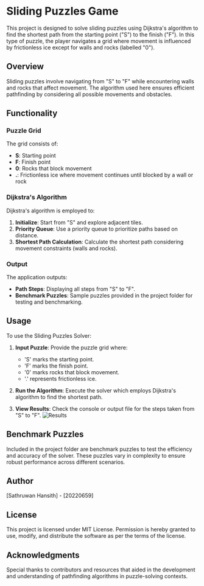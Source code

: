 # Sliding Puzzles Game

This project is designed to solve sliding puzzles using Dijkstra's algorithm to find the shortest path from the starting point ("S") to the finish ("F"). In this type of puzzle, the player navigates a grid where movement is influenced by frictionless ice except for walls and rocks (labelled "0").

## Overview

Sliding puzzles involve navigating from "S" to "F" while encountering walls and rocks that affect movement. The algorithm used here ensures efficient pathfinding by considering all possible movements and obstacles.

## Functionality

### Puzzle Grid

The grid consists of:
- **S**: Starting point
- **F**: Finish point
- **0**: Rocks that block movement
- **.**: Frictionless ice where movement continues until blocked by a wall or rock

### Dijkstra's Algorithm

Dijkstra's algorithm is employed to:
1. **Initialize**: Start from "S" and explore adjacent tiles.
2. **Priority Queue**: Use a priority queue to prioritize paths based on distance.
3. **Shortest Path Calculation**: Calculate the shortest path considering movement constraints (walls and rocks).

### Output

The application outputs:
- **Path Steps**: Displaying all steps from "S" to "F".
- **Benchmark Puzzles**: Sample puzzles provided in the project folder for testing and benchmarking.

## Usage

To use the Sliding Puzzles Solver:
1. **Input Puzzle**: Provide the puzzle grid where:
   - 'S' marks the starting point.
   - 'F' marks the finish point.
   - '0' marks rocks that block movement.
   - '.' represents frictionless ice.
   
2. **Run the Algorithm**: Execute the solver which employs Dijkstra's algorithm to find the shortest path.
   
3. **View Results**: Check the console or output file for the steps taken from "S" to "F".
![Results](https://imgur.com/Xb0GJpJ.png)

## Benchmark Puzzles

Included in the project folder are benchmark puzzles to test the efficiency and accuracy of the solver. These puzzles vary in complexity to ensure robust performance across different scenarios.

## Author

[Sathruwan Hansith] - [20220659]

## License

This project is licensed under MIT License. Permission is hereby granted to use, modify, and distribute the software as per the terms of the license.

## Acknowledgments

Special thanks to contributors and resources that aided in the development and understanding of pathfinding algorithms in puzzle-solving contexts.
